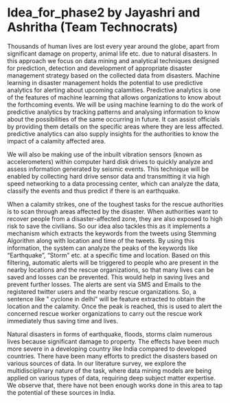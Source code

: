 # Idea_for_phase2 by Jayashri and Ashritha (Team Technocrats)
Thousands of human lives are lost every year around the globe, apart from significant damage on property, animal life etc. due to natural disasters. In this approach we focus on data mining and analytical techniques designed for prediction, detection and development of appropriate disaster management strategy based on the collected data from disasters.
Machine learning in disaster management holds the potential to use predictive analytics for alerting about upcoming calamities.
Predictive analytics is one of the features of machine learning that allows organizations to know about the forthcoming events.  We will be using machine learning to do the work of predictive analytics by tracking patterns and analysing information to know about the possibilities of the same occurring in future. It can assist officials by providing them details on the specific areas where they are less affected. predictive analytics can also supply insights for the authorities to know the impact of a calamity affected area. 

We will also be making use of the inbuilt vibration sensors (known as accelerometers) within computer hard disk drives to quickly analyze and assess information generated by seismic events. This technique will be enabled by collecting hard drive sensor data and transmitting it via high speed networking to a data processing center, which can analyze the data, classify the events and thus predict if there is an earthquake.

When a calamity strikes, one of the toughest tasks for the rescue authorities is to scan through areas affected by the disaster. When authorities want to recover people from a disaster-affected zone, they are also exposed to high risk to save the civilians. So our idea also tackles this as it implements a mechanism which extracts the keywords from the tweets using Stemming Algorithm along with location and time of the tweets. By using this information, the system can analyze the peaks of the keywords like “Earthquake”, “Storm” etc. at a specific time and location. Based on this filtering, automatic alerts will be triggered to people who are present in the nearby locations and the rescue organizations, so that many lives can be saved and losses can be prevented. This would help in saving lives and prevent further losses. The alerts are sent via SMS and Emails to the registered twitter users and the nearby rescue
organizations. So, a sentence like " cyclone in delhi" will be feature extracted to obtain the location and the calamity. Once the peak is reached, this is used to alert the concerned rescue worker organizations to carry out the rescue work immediately thus saving time and lives.

 Natural disasters in forms of earthquake, floods, storms claim numerous lives because significant damage to property. The effects have been much more severe in a developing country like India compared to developed countries. There have been many efforts to predict the disasters based on various sources of data. In our literature survey, we explore the multidisciplinary nature of the task, where data mining models are being applied on various types of data, requiring deep subject matter expertise. We observe that, there have not been enough works done in this area to tap the potential of these sources in India. 
 

